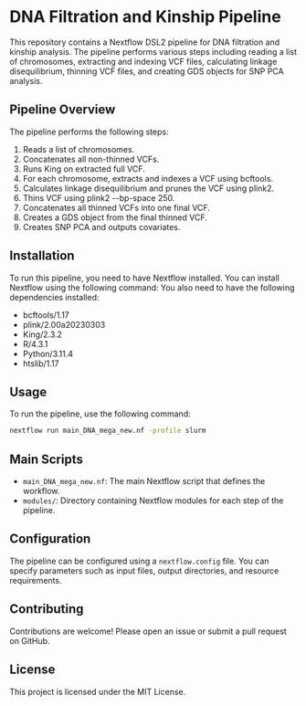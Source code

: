 # DNA Filtration and Kinship Pipeline

This repository contains a Nextflow DSL2 pipeline for DNA filtration and kinship analysis. The pipeline performs various steps including reading a list of chromosomes, extracting and indexing VCF files, calculating linkage disequilibrium, thinning VCF files, and creating GDS objects for SNP PCA analysis.

## Pipeline Overview
The pipeline performs the following steps:
1. Reads a list of chromosomes.
2. Concatenates all non-thinned VCFs.
3. Runs King on extracted full VCF.
4. For each chromosome, extracts and indexes a VCF using bcftools.
5. Calculates linkage disequilibrium and prunes the VCF using plink2.
6. Thins VCF using plink2 --bp-space 250.
7. Concatenates all thinned VCFs into one final VCF.
8. Creates a GDS object from the final thinned VCF.
9. Creates SNP PCA and outputs covariates.

## Installation
To run this pipeline, you need to have Nextflow installed. You can install Nextflow using the following command:
You also need to have the following dependencies installed:
- bcftools/1.17
- plink/2.00a20230303
- King/2.3.2
- R/4.3.1
- Python/3.11.4
- htslib/1.17

## Usage
To run the pipeline, use the following command:
```sh
nextflow run main_DNA_mega_new.nf -profile slurm
```
## Main Scripts
- `main_DNA_mega_new.nf`: The main Nextflow script that defines the workflow.
- `modules/`: Directory containing Nextflow modules for each step of the pipeline.

## Configuration
The pipeline can be configured using a `nextflow.config` file. You can specify parameters such as input files, output directories, and resource requirements.

## Contributing
Contributions are welcome! Please open an issue or submit a pull request on GitHub.

## License
This project is licensed under the MIT License.
